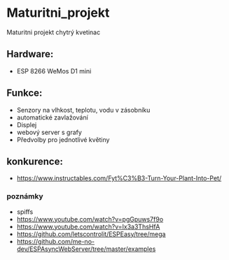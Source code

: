 # Maturitni_projekt
Maturitni projekt chytrý kvetinac

## Hardware:
- ESP 8266 WeMos D1 mini



## Funkce:
- Senzory na vlhkost, teplotu, vodu v zásobníku
- automatické zavlažování
- Displej
- webový server s grafy
- Předvolby pro jednotlivé květiny



## konkurence:
- https://www.instructables.com/Fyt%C3%B3-Turn-Your-Plant-Into-Pet/



### poznámky
- spiffs
- https://www.youtube.com/watch?v=pgGpuws7f9o
- https://www.youtube.com/watch?v=Ix3a3ThsHfA
- https://github.com/letscontrolit/ESPEasy/tree/mega
- https://github.com/me-no-dev/ESPAsyncWebServer/tree/master/examples
